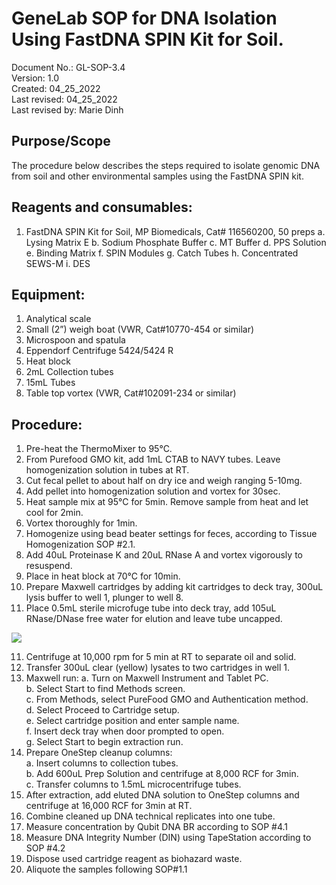 # GeneLab SOP for DNA Isolation Using FastDNA SPIN Kit for Soil. #
Document No.:	GL-SOP-3.4  
Version:	1.0  
Created:	04_25_2022  
Last revised: 	04_25_2022  
Last revised by:	Marie Dinh  

## Purpose/Scope ##
The procedure below describes the steps required to isolate genomic DNA from soil and other environmental samples using the FastDNA SPIN kit. 

## Reagents and consumables: ##
1. FastDNA SPIN Kit for Soil, MP Biomedicals, Cat# 116560200, 50 preps
      a.  Lysing Matrix E
      b.  Sodium Phosphate Buffer
      c.  MT Buffer
      d.  PPS Solution
      e.  Binding Matrix
      f.  SPIN Modules
      g.  Catch Tubes
      h.  Concentrated SEWS-M
      i.  DES

## Equipment: ##
1.  Analytical scale
2.  Small (2”) weigh boat (VWR, Cat#10770-454 or similar)
3.  Microspoon and spatula
4.  Eppendorf Centrifuge 5424/5424 R
5.  Heat block
6.  2mL Collection tubes
7.  15mL Tubes
8.  Table top vortex (VWR, Cat#102091-234 or similar)

## Procedure: ##
1.	Pre-heat the ThermoMixer to 95°C. 
2.	From Purefood GMO kit, add 1mL CTAB to NAVY tubes.  Leave homogenization solution in tubes at RT.    
2.  Cut fecal pellet to about half on dry ice and weigh ranging 5-10mg.
3.  Add pellet into homogenization solution and vortex for 30sec.  
4.  Heat sample mix at 95°C for 5min.  Remove sample from heat and let cool for 2min.
5.  Vortex thoroughly for 1min.
6.  Homogenize using bead beater settings for feces, according to Tissue Homogenization SOP #2.1.  
7.  Add 40uL Proteinase K and 20uL RNase A and vortex vigorously to resuspend.   
8.	Place in heat block at 70°C for 10min.
9.	Prepare Maxwell cartridges by adding kit cartridges to deck tray, 300uL lysis buffer to well 1, plunger to well 8.
10.	Place 0.5mL sterile microfuge tube into deck tray, add 105uL RNase/DNase free water for elution and leave tube uncapped. 

<img src="./images/maxwell_cartridge.png">

11.	Centrifuge at 10,000 rpm for 5 min at RT to separate oil and solid.
12.	Transfer 300uL clear (yellow) lysates to two cartridges in well 1.
13. Maxwell run: 
      a. Turn on Maxwell Instrument and Tablet PC.  
      b. Select Start to find Methods screen.  
      c. From Methods, select PureFood GMO and Authentication method.  
      d. Select Proceed to Cartridge setup.  
      e. Select cartridge position and enter sample name.   
      f. Insert deck tray when door prompted to open.  
      g. Select Start to begin extraction run.   
14.	Prepare OneStep cleanup columns:  
  a. Insert columns to collection tubes.  
  b. Add 600uL Prep Solution and centrifuge at 8,000 RCF for 3min.  
  c. Transfer columns to 1.5mL microcentrifuge tubes.  
15.	After extraction, add eluted DNA solution to OneStep columns and centrifuge at 16,000 RCF for 3min at RT.
16.	Combine cleaned up DNA technical replicates into one tube.
17.	Measure concentration by Qubit DNA BR according to SOP #4.1
18.	Measure DNA Integrity Number (DIN) using TapeStation according to SOP #4.2
19.	Dispose used cartridge reagent as biohazard waste.  
20.	Aliquote the samples following SOP#1.1 

